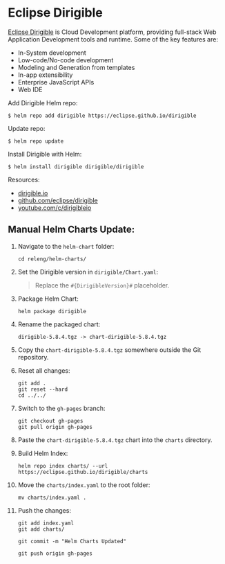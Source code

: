 # Eclipse Dirigible

[Eclipse Dirigible](https://www.dirigible.io/) is Cloud Development platform, providing full-stack Web Application Development tools and runtime.
Some of the key features are:
- In-System development
- Low-code/No-code development
- Modeling and Generation from templates
- In-app extensibility
- Enterprise JavaScript APIs
- Web IDE

Add Dirigible Helm repo:

```console
$ helm repo add dirigible https://eclipse.github.io/dirigible
```

Update repo:

```console
$ helm repo update
```

Install Dirigible with Helm:

```console
$ helm install dirigible dirigible/dirigible
```

Resources:
- [dirigible.io](https://www.dirigible.io)
- [github.com/eclipse/dirigible](https://github.com/eclipse/dirigible)
- [youtube.com/c/dirigibleio](https://www.youtube.com/c/dirigibleio)


## Manual Helm Charts Update:

1. Navigate to the `helm-chart` folder:
    ```
    cd releng/helm-charts/
    ```
1. Set the Dirigible version in `dirigible/Chart.yaml`:

    > Replace the `#{DirigibleVersion}#` placeholder.

1. Package Helm Chart:

    ```
    helm package dirigible
    ```

1. Rename the packaged chart:

    ```
    dirigible-5.8.4.tgz -> chart-dirigible-5.8.4.tgz
    ```

1. Copy the `chart-dirigible-5.8.4.tgz` somewhere outside the Git repository.

1. Reset all changes:

    ```
    git add .
    git reset --hard
    cd ../../
    ```

1. Switch to the `gh-pages` branch:

    ```
    git checkout gh-pages
    git pull origin gh-pages
    ```

1. Paste the `chart-dirigible-5.8.4.tgz` chart into the `charts` directory.

1. Build Helm Index:

    ```
    helm repo index charts/ --url https://eclipse.github.io/dirigible/charts
    ```

1. Move the `charts/index.yaml` to the root folder:

    ```
    mv charts/index.yaml .
    ```

1. Push the changes:

    ```
    git add index.yaml
    git add charts/

    git commit -m "Helm Charts Updated"

    git push origin gh-pages
    ```
